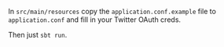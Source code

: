 In `src/main/resources` copy the `application.conf.example` file to `application.conf` and fill in your Twitter OAuth creds.

Then just `sbt run`.
